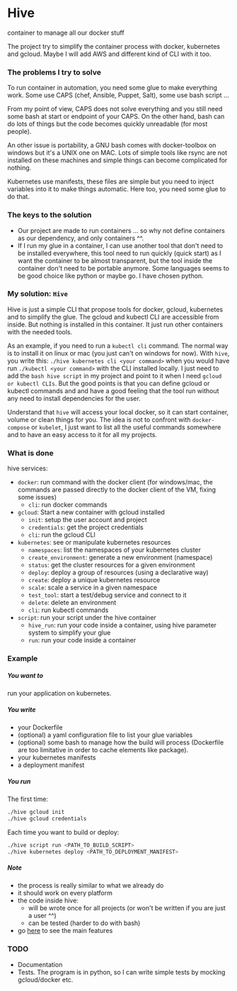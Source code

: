 # Hive

container to manage all our docker stuff

The project try to simplify the container process with docker, kubernetes and gcloud. Maybe I will add AWS and different kind of CLI with it too. 

### The problems I try to solve

To run container in automation, you need some glue to make everything work. Some use CAPS (chef, Ansible, Puppet, Salt), some use bash script ...

From my point of view, CAPS does not solve everything and you still need some bash at start or endpoint of your CAPS. On the other hand, bash can do lots of things but the code becomes quickly unreadable (for most people). 

An other issue is portability, a GNU bash comes with docker-toolbox on windows but it's a UNIX one on MAC. Lots of simple tools like rsync are not installed on these machines and  simple things can become complicated for nothing.

Kubernetes use manifests, these files are simple but you need to inject variables into it to make things automatic. Here too, you need some glue to do that.

### The keys to the solution

- Our project are made to run containers ... so why not define containers as our dependency, and only containers ^^.
- If I run my glue in a container, I can use another tool that don't need to be installed everywhere, this tool need to run quickly (quick start) as I want the container to be almost transparent, but the tool inside the container don't need to be portable anymore. Some languages seems to be good choice like python or maybe go. I have chosen python.

### My solution: `Hive`

Hive is just a simple CLI that propose tools for docker, gcloud, kubernetes and to simplify the glue. The gcloud and kubectl CLI are accessible from inside. But nothing is installed in this container. It just run other containers with the needed tools.
 
As an example, if you need to run a `kubectl cli` command. The normal way is to install it on linux or mac (you just can't on windows for now). With `hive`, you write this: `./hive kubernetes cli <your command>` when you would have run `./kubectl <your command>` with the CLI installed locally. I just need to add the `bash hive script` in my project and point to it when I need `gcloud or kubectl CLIs`. But the good points is that you can define gcloud or kubectl commands and and have a good feeling that the tool run without any need to install dependencies for the user.

Understand that `hive` will access your local docker, so it can start container, volume or clean things for you. The idea is not to confront with `docker-compose` or `kubelet`, I just want to list all the useful commands somewhere and to have an easy access to it for all my projects.

### What is done

hive services:
- `docker`:                run command with the docker client (for windows/mac, the commands are passed directly to the docker client of the VM, fixing some issues)
    - `cli`:                run docker commands
- `gcloud`:                Start a new container with gcloud installed
    - `init`:               setup the user account and project
    - `credentials`:        get the project credentials
    - `cli`:                run the gcloud CLI
- `kubernetes`:            see or manipulate kubernetes resources
    - `namespaces`:         list the namespaces of your kubernetes cluster
    - `create_environment`: generate a new environment (namespace)
    - `status`:             get the cluster resources for a given environment
    - `deploy`:             deploy a group of resources (using a declarative way)
    - `create`:             deploy a unique kubernetes resource
    - `scale`:              scale a service in a given namespace
    - `test_tool`:          start a test/debug service and connect to it
    - `delete`:             delete an environment
    - `cli`:                run kubectl commands
- `script`:                run your script under the hive container
    - `hive_run`:           run your code inside a container, using hive parameter system to simplify your glue
    - `run`:                run your code inside a container

### Example

##### You want to
run your application on kubernetes.

##### You write
- your Dockerfile
- (optional) a yaml configuration file to list your glue variables
- (optional) some bash to manage how the build will process (Dockerfile are too limitative in order to cache elements like package).
- your kubernetes manifests
- a deployment manifest

##### You run
The first time:
```bash
./hive gcloud init 
./hive gcloud credentials
```

Each time you want to build or deploy:
```bash
./hive script run <PATH_TO_BUILD_SCRIPT>
./hive kubernetes deploy <PATH_TO_DEPLOYMENT_MANIFEST>
```

##### Note
- the process is really similar to what we already do
- it should work on every platform
- the code inside hive:
   - will be wrote once for all projects (or won't be written if you are just a user ^^)
   - can be tested (harder to do with bash)
- go [here](docs/features.md) to see the main features

### TODO

- Documentation
- Tests. The program is in python, so I can write simple tests by mocking gcloud/docker etc.

